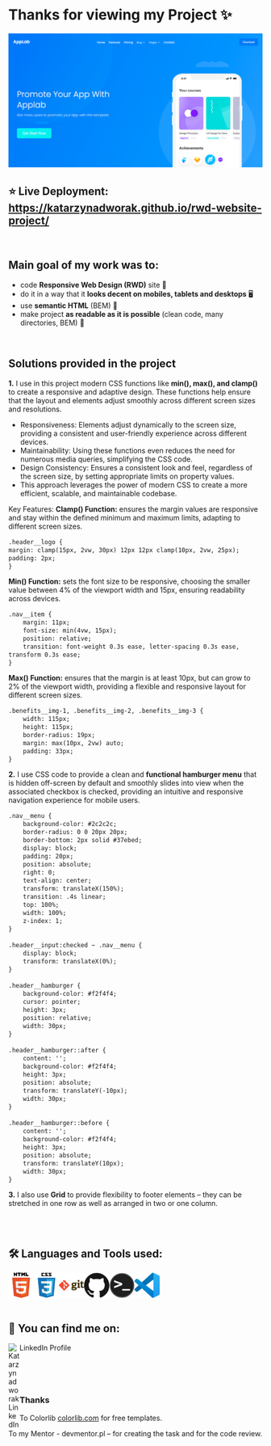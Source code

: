 # Thanks for viewing my Project ✨

![ a main page screenshot](./images/screen.png)
<br />

## :star: Live Deployment: https://katarzynadworak.github.io/rwd-website-project/
<br />

## Main goal of my work was to:
- code **Responsive Web Design (RWD)** site 📱
- do it in a way that it **looks decent on mobiles, tablets and desktops** 🖥️
- use **semantic HTML** (BEM) 📝
- make project **as readable as it is possible** (clean code, many directories, BEM) 📖
<br />

## Solutions provided in the project
**1.** I use in this project modern CSS functions like **min(), max(), and clamp()** to create a responsive and adaptive design. These functions help ensure that the layout and elements adjust smoothly across different screen sizes and resolutions.

- Responsiveness: Elements adjust dynamically to the screen size, providing a consistent and user-friendly experience across different devices.
- Maintainability: Using these functions even reduces the need for numerous media queries, simplifying the CSS code.
- Design Consistency: Ensures a consistent look and feel, regardless of the screen size, by setting appropriate limits on property values.
- This approach leverages the power of modern CSS to create a more efficient, scalable, and maintainable codebase.

Key Features:
**Clamp() Function:** ensures the margin values are responsive and stay within the defined minimum and maximum limits, adapting to different screen sizes.

    .header__logo {
    margin: clamp(15px, 2vw, 30px) 12px 12px clamp(10px, 2vw, 25px);
    padding: 2px;
    }

**Min() Function:** sets the font size to be responsive, choosing the smaller value between 4% of the viewport width and 15px, ensuring readability across devices.

    .nav__item {
        margin: 11px;
        font-size: min(4vw, 15px);
        position: relative;
        transition: font-weight 0.3s ease, letter-spacing 0.3s ease, transform 0.3s ease;
    }

**Max() Function:** ensures that the margin is at least 10px, but can grow to 2% of the viewport width, providing a flexible and responsive layout for different screen sizes.

    .benefits__img-1, .benefits__img-2, .benefits__img-3 {
        width: 115px;
        height: 115px;
        border-radius: 19px;
        margin: max(10px, 2vw) auto;
        padding: 33px;
    }

**2.** I use CSS code to provide a clean and **functional hamburger menu** that is hidden off-screen by default and smoothly slides into view when the associated checkbox is checked, providing an intuitive and responsive navigation experience for mobile users.

    .nav__menu {
        background-color: #2c2c2c;
        border-radius: 0 0 20px 20px;
        border-bottom: 2px solid #37ebed;
        display: block;
        padding: 20px;
        position: absolute;
        right: 0;
        text-align: center;
        transform: translateX(150%);
        transition: .4s linear;
        top: 100%;
        width: 100%;
        z-index: 1;
    }
      
    .header__input:checked ~ .nav__menu {
        display: block;
        transform: translateX(0%);
    }
      
    .header__hamburger {
        background-color: #f2f4f4;
        cursor: pointer;
        height: 3px;
        position: relative;
        width: 30px;
    }
      
    .header__hamburger::after {
        content: '';
        background-color: #f2f4f4;
        height: 3px;
        position: absolute;
        transform: translateY(-10px);
        width: 30px;
    }
      
    .header__hamburger::before {
        content: '';
        background-color: #f2f4f4;
        height: 3px;
        position: absolute;
        transform: translateY(10px);
        width: 30px;
    }
   
**3.** I also use **Grid** to provide flexibility to footer elements – they can be stretched in one row as well as arranged in two or one column.

<br />
<br />

## 🛠️ Languages and Tools used: 


<img align="left" alt="HTML5" width="50px" src="https://raw.githubusercontent.com/github/explore/80688e429a7d4ef2fca1e82350fe8e3517d3494d/topics/html/html.png" />

<img align="left" alt="CSS3" width="50px" src="https://raw.githubusercontent.com/github/explore/80688e429a7d4ef2fca1e82350fe8e3517d3494d/topics/css/css.png" />

<img align="left" alt="Git" width="50px" src="https://raw.githubusercontent.com/github/explore/80688e429a7d4ef2fca1e82350fe8e3517d3494d/topics/git/git.png" />

<img align="left" alt="GitHub" width="50px" src="https://raw.githubusercontent.com/github/explore/78df643247d429f6cc873026c0622819ad797942/topics/github/github.png" />

<img align="left" alt="Terminal" width="50px" src="https://raw.githubusercontent.com/github/explore/80688e429a7d4ef2fca1e82350fe8e3517d3494d/topics/terminal/terminal.png" />

<img align="left" alt="Visual Studio Code" width="50px" src="https://raw.githubusercontent.com/github/explore/80688e429a7d4ef2fca1e82350fe8e3517d3494d/topics/visual-studio-code/visual-studio-code.png" />

<br />
<br />
<br />
<br />

## 💙 You can find me on:

LinkedIn Profile [<img align="left" alt="Katarzynadworak LinkedIn" width="22px" src="https://cdn.jsdelivr.net/npm/simple-icons@v3/icons/linkedin.svg" />][linkedin]

<br />

[linkedin]: (https://www.linkedin.com/in/katarzynadworak/)
<br />

### Thanks
To Colorlib [colorlib.com](https://colorlib.com) for free templates.

To my Mentor - devmentor.pl – for creating the task and for the code review.

